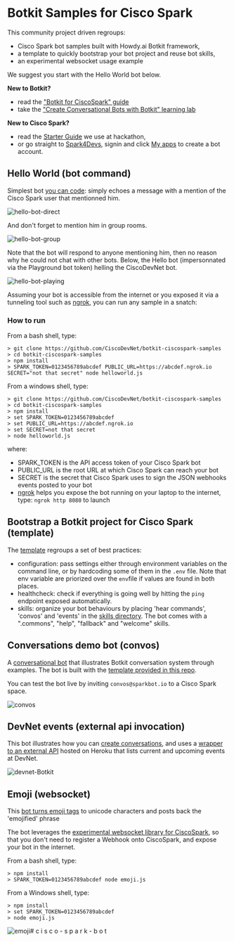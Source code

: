 # Botkit Samples for Cisco Spark

This community project driven regroups:
- Cisco Spark bot samples built with Howdy.ai Botkit framework, 
- a template to quickly bootstrap your bot project and reuse bot skills,
- an experimental websocket usage example

We suggest you start with the Hello World bot below.

**New to Botkit?**
- read the ["Botkit for CiscoSpark" guide](https://github.com/howdyai/botkit/blob/master/docs/readme-ciscospark.md)
- take the ["Create Conversational Bots with Botkit" learning lab](https://learninglabs.cisco.com/tracks/collab-cloud/spark-apps/collab-spark-botkit/step/1)

**New to Cisco Spark?**
- read the [Starter Guide](https://github.com/ObjectIsAdvantag/hackathon-resources#cisco-spark-starter-guide-chat-calls-meetings) we use at hackathon,
- or go straight to [Spark4Devs](https://developer.ciscospark.com), signin and click [My apps](https://developer.ciscospark.com/apps.html) to create a bot account.


## Hello World (bot command)

Simplest bot [you can code](helloworld.js#L62): simply echoes a message with a mention of the Cisco Spark user that mentionned him.

![hello-bot-direct](docs/img/hello-bot-direct.png)

And don't forget to mention him in group rooms.

![hello-bot-group](docs/img/hello-bot-group.png)

Note that the bot will respond to anyone mentioning him,
then no reason why he could not chat with other bots.
Below, the Hello bot (impersonnated via the Playground bot token) helling the CiscoDevNet bot.

![hello-bot-playing](docs/img/hello-bot-playing.png)

Assuming your bot is accessible from the internet or you exposed it via a tunneling tool such as [ngrok](https://ngrok.com), you can run any sample in a snatch:

### How to run 

From a bash shell, type:

```shell
> git clone https://github.com/CiscoDevNet/botkit-ciscospark-samples
> cd botkit-ciscospark-samples
> npm install
> SPARK_TOKEN=0123456789abcdef PUBLIC_URL=https://abcdef.ngrok.io SECRET="not that secret" node helloworld.js
```

From a windows shell, type:

```shell
> git clone https://github.com/CiscoDevNet/botkit-ciscospark-samples
> cd botkit-ciscospark-samples
> npm install
> set SPARK_TOKEN=0123456789abcdef
> set PUBLIC_URL=https://abcdef.ngrok.io
> set SECRET=not that secret
> node helloworld.js
```

where:

- SPARK_TOKEN is the API access token of your Cisco Spark bot
- PUBLIC_URL is the root URL at which Cisco Spark can reach your bot
- SECRET is the secret that Cisco Spark uses to sign the JSON webhooks events posted to your bot
- [ngrok](http://ngrok.com) helps you expose the bot running on your laptop to the internet, type: `ngrok http 8080` to launch


## Bootstrap a Botkit project for Cisco Spark (template)

The [template](template/) regroups a set of best practices:
- configuration: pass settings either through environment variables on the command line, or by hardcoding some of them in the `.env` file. Note that env variable are priorized over the `env`file if values are found in both places.
- healthcheck: check if everything is going well by hitting the `ping` endpoint exposed automatically. 
- skills: organize your bot behaviours by placing 'hear commands', 'convos' and 'events' in the [skills directory](template/skills/). The bot comes with a ".commons", "help", "fallback" and "welcome" skills.


## Conversations demo bot (convos)

A [conversational bot](convos/) that illustrates Botkit conversation system through examples. The bot is built with the [template provided in this repo](template/).

You can test the bot live by inviting `convos@sparkbot.io` to a Cisco Spark space.

![convos](docs/img/convos.png)


## DevNet events (external api invocation)

This bot illustrates how you can [create conversations](externalapi/bot.js#L117),
and uses a [wrapper to an external API](externalapi/events.js) hosted on Heroku that lists current and upcoming events at DevNet.

![devnet-Botkit](docs/img/devnet-botkit-convo.png)


## Emoji (websocket)

This [bot turns emoji tags](emoji.js#58) to unicode characters and posts back the 'emojified' phrase

The bot leverages the [experimental websocket library for CiscoSpark](https://github.com/marchfederico/ciscospark-websocket-events),
so that you don't need to register a Webhook onto CiscoSpark, and expose your bot in the internet.

From a bash shell, type:

```shell
> npm install
> SPARK_TOKEN=0123456789abcdef node emoji.js
```

From a Windows shell, type:

```shell
> npm install
> set SPARK_TOKEN=0123456789abcdef
> node emoji.js
```

![emoji](docs/img/emoji-websocket.png)#   c i s c o - s p a r k - b o t 
 
 
